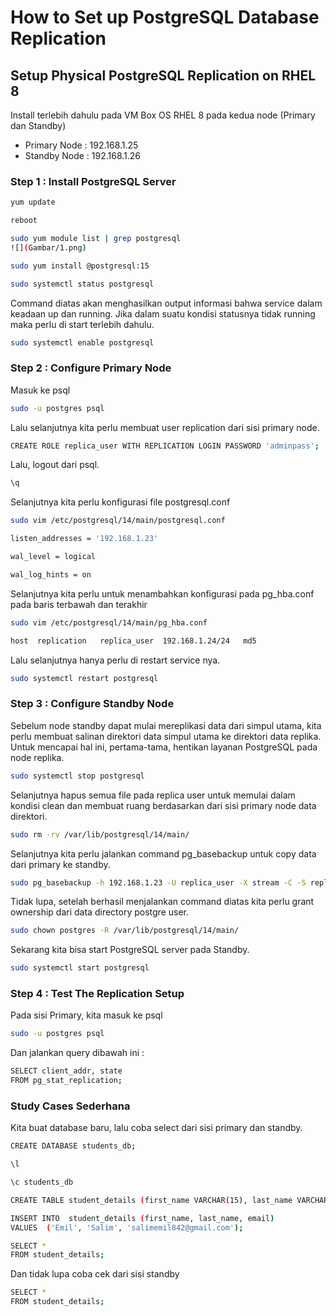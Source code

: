 # How to Set up PostgreSQL Database Replication

##  Setup Physical PostgreSQL Replication on RHEL 8

Install terlebih dahulu pada VM Box OS RHEL 8 pada kedua node (Primary dan Standby)
- Primary Node : 192.168.1.25
- Standby Node : 192.168.1.26

### Step 1 : Install PostgreSQL Server

```bash
yum update
```

```bash
reboot
```

```bash
sudo yum module list | grep postgresql
![](Gambar/1.png)
```
```bash
sudo yum install @postgresql:15
```
```bash
sudo systemctl status postgresql
```
Command diatas akan menghasilkan output informasi bahwa service dalam keadaan up dan running.
Jika dalam suatu kondisi statusnya tidak running maka perlu di start terlebih dahulu.

```bash
sudo systemctl enable postgresql
```

### Step 2 : Configure Primary Node

Masuk ke psql

```bash
sudo -u postgres psql
```

Lalu selanjutnya kita perlu membuat user replication dari sisi primary node.

```bash
CREATE ROLE replica_user WITH REPLICATION LOGIN PASSWORD 'adminpass';
```

Lalu, logout dari psql.

```bash
\q
```

Selanjutnya kita perlu konfigurasi file postgresql.conf

```bash
sudo vim /etc/postgresql/14/main/postgresql.conf
```

```bash
listen_addresses = '192.168.1.23'

wal_level = logical

wal_log_hints = on
```

Selanjutnya kita perlu untuk menambahkan konfigurasi pada pg_hba.conf pada baris terbawah dan terakhir

```bash
sudo vim /etc/postgresql/14/main/pg_hba.conf
```
```bash
host  replication   replica_user  192.168.1.24/24   md5
```

Lalu selanjutnya hanya perlu di restart service nya.

```bash
sudo systemctl restart postgresql
```


### Step 3 : Configure Standby Node 

Sebelum node standby dapat mulai mereplikasi data dari simpul utama, kita perlu membuat salinan direktori data simpul utama ke direktori data replika. Untuk mencapai hal ini, pertama-tama, hentikan layanan PostgreSQL pada node replika.

```bash
sudo systemctl stop postgresql
```

Selanjutnya hapus semua file pada replica user untuk memulai dalam kondisi clean dan membuat ruang berdasarkan dari sisi primary node data direktori.

```bash
sudo rm -rv /var/lib/postgresql/14/main/
```

Selanjutnya kita perlu jalankan command pg_basebackup untuk copy data dari primary ke standby.

```bash
sudo pg_basebackup -h 192.168.1.23 -U replica_user -X stream -C -S replica_1 -v -R -W -D /var/lib/postgresql/14/main/
```

Tidak lupa, setelah berhasil menjalankan command diatas kita perlu grant ownership dari data directory postgre user.

```bash
sudo chown postgres -R /var/lib/postgresql/14/main/
```

Sekarang kita bisa start PostgreSQL server pada Standby.

```bash
sudo systemctl start postgresql
```

### Step 4 : Test The Replication Setup

Pada sisi Primary, kita masuk ke psql

```bash
sudo -u postgres psql
```

Dan jalankan query dibawah ini :

```bash
SELECT client_addr, state
FROM pg_stat_replication;
```

### Study Cases Sederhana

Kita buat database baru, lalu coba select dari sisi primary dan standby.

```bash
CREATE DATABASE students_db;
```

```bash
\l
```

```bash
\c students_db
```

```bash
CREATE TABLE student_details (first_name VARCHAR(15), last_name VARCHAR(15) , email VARCHAR(40) );
```

```bash
INSERT INTO  student_details (first_name, last_name, email)
VALUES  ('Emil', 'Salim', 'salimemil842@gmail.com');
```

```bash
SELECT *
FROM student_details;
```

Dan tidak lupa coba cek dari sisi standby

```bash
SELECT *
FROM student_details;
```
